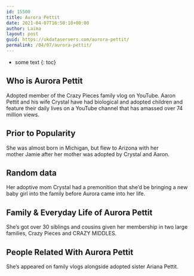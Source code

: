 ```yaml
---
id: 15500
title: Aurora Pettit
date: 2021-04-07T16:50:18+00:00
author: Laima
layout: post
guid: https://ukdataservers.com/aurora-pettit/
permalink: /04/07/aurora-pettit/
---
```


* some text
{: toc}


## Who is Aurora Pettit
                  
                  
                  
Adopted member of the Crazy Pieces family vlog on YouTube. Aaron Pettit and his wife Crystal have had biological and adopted children and feature their daily lives on a YouTube channel that has amassed over 74 million views. 
                  
              
            
              
            
                
                
                
## Prior to Popularity
                  
                  
                  
She was almost born in Michigan, but flew to Arizona with her mother Jamie after her mother was adopted by Crystal and Aaron. 
                  
              
            
              
            
                
                
                
## Random data
                  
                  
                  
Her adoptive mom Crystal had a premonition that she&#8217;d be bringing a new baby girl into the family before Aurora came into her life.
                  
              
            
              
            
                
                
                
## Family & Everyday Life of Aurora Pettit
                  
                  
                  
She&#8217;s got over 30 siblings and cousins given her membership in two large families, Crazy Pieces and CRAZY MIDDLES. 
                  
              
            
              
            
                
                
                
## People Related With Aurora Pettit
                  
                  
                  
She&#8217;s appeared on family vlogs alongside adopted sister Ariana Pettit.
                  
              
            
              
            
                
              
            
              
              
            
            
              
            
          
          
          